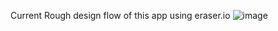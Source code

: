 Current Rough design flow of this app using eraser.io
![image](https://github.com/user-attachments/assets/380400ae-d2a5-4877-a483-729951033ebd)
